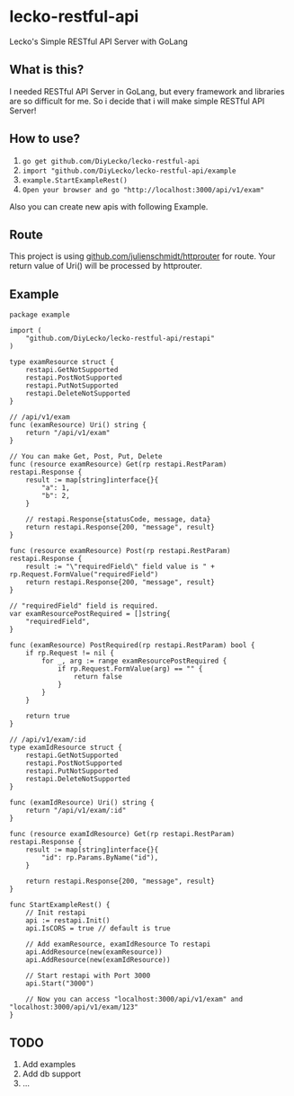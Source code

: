 lecko-restful-api
===================


Lecko's Simple RESTful API Server with GoLang


What is this?
-------------

I needed RESTful API Server in GoLang, but every framework and libraries are so difficult for me. So i decide that i will make simple RESTful API Server!



How to use?
-------------

1. `go get github.com/DiyLecko/lecko-restful-api`
2. `import "github.com/DiyLecko/lecko-restful-api/example`
3. `example.StartExampleRest()`
4. `Open your browser and go "http://localhost:3000/api/v1/exam"`

Also you can create new apis with following Example.



Route
--------------

This project is using [github.com/julienschmidt/httprouter](https://github.com/julienschmidt/httprouter) for route. Your return value of Uri() will be processed by httprouter.



Example
--------------
```golang
package example

import (
	"github.com/DiyLecko/lecko-restful-api/restapi"
)

type examResource struct {
	restapi.GetNotSupported
	restapi.PostNotSupported
	restapi.PutNotSupported
	restapi.DeleteNotSupported
}

// /api/v1/exam
func (examResource) Uri() string {
	return "/api/v1/exam"
}

// You can make Get, Post, Put, Delete
func (resource examResource) Get(rp restapi.RestParam) restapi.Response {
	result := map[string]interface{}{
		"a": 1,
		"b": 2,
	}

	// restapi.Response{statusCode, message, data}
	return restapi.Response{200, "message", result}
}

func (resource examResource) Post(rp restapi.RestParam) restapi.Response {
	result := "\"requiredField\" field value is " + rp.Request.FormValue("requiredField")
	return restapi.Response{200, "message", result}
}

// "requiredField" field is required.
var examResourcePostRequired = []string{
	"requiredField",
}

func (examResource) PostRequired(rp restapi.RestParam) bool {
	if rp.Request != nil {
		for _, arg := range examResourcePostRequired {
			if rp.Request.FormValue(arg) == "" {
				return false
			}
		}
	}

	return true
}

// /api/v1/exam/:id
type examIdResource struct {
	restapi.GetNotSupported
	restapi.PostNotSupported
	restapi.PutNotSupported
	restapi.DeleteNotSupported
}

func (examIdResource) Uri() string {
	return "/api/v1/exam/:id"
}

func (resource examIdResource) Get(rp restapi.RestParam) restapi.Response {
	result := map[string]interface{}{
		"id": rp.Params.ByName("id"),
	}

	return restapi.Response{200, "message", result}
}

func StartExampleRest() {
	// Init restapi
	api := restapi.Init()
	api.IsCORS = true // default is true

	// Add examResource, examIdResource To restapi
	api.AddResource(new(examResource))
	api.AddResource(new(examIdResource))

	// Start restapi with Port 3000
	api.Start("3000")

	// Now you can access "localhost:3000/api/v1/exam" and "localhost:3000/api/v1/exam/123"
}
```



TODO
------------
1. Add examples
2. Add db support
3. ...

